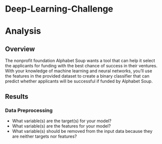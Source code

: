 # Deep-Learning-Challenge
# Analysis
## Overview
The nonprofit foundation Alphabet Soup wants a tool that can help it select the applicants for funding with the best chance of success in their ventures. With your knowledge of machine learning and neural networks, you’ll use the features in the provided dataset to create a binary classifier that can predict whether applicants will be successful if funded by Alphabet Soup.
## Results
### Data Preprocessing
- What variable(s) are the target(s) for your model?<br>
- What variable(s) are the features for your model?<br>
- What variable(s) should be removed from the input data because they are neither targets nor features? <br>
